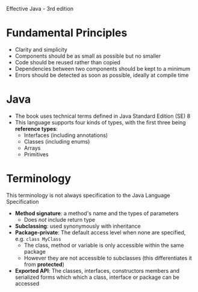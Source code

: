 Effective Java - 3rd edition

# Fundamental Principles
- Clarity and simplicity
- Components should be as small as possible but no smaller
- Code should be reused rather than copied
- Dependencies between two components should be kept to a minimum
- Errors should be detected as soon as possible, ideally at compile time

# Java 
- The book uses technical terms defined in Java Standard Edition (SE) 8
- This language supports four kinds of types, with the first three being **reference types**:
	- Interfaces (including annotations)
	- Classes (including enums)
	- Arrays
	- Primitives

# Terminology
This terminology is not always specification to the Java Language Specification
- **Method signature**: a method's name and the types of parameters
	- Does *not* include return type
- **Subclassing**: used synonymously with inheritance
- **Package-private**: The default access level when none are specified, e.g. `class MyClass`
	- The class, method or variable is only accessible within the same package
	- However they are not accessible to subclasses (this differentiates it from **protected**)
- **Exported API**: The classes, interfaces, constructors members and serialized forms which which a class, interface or package can be accessed 
